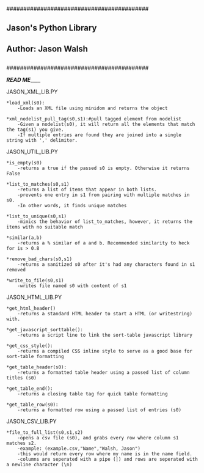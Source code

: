 ##########################################
##       Jason's Python Library         ##
##        Author: Jason Walsh           ##
##                                      ##
##########################################

_______________READ ME___________________

JASON_XML_LIB.PY
	
	*load_xml(s0):
		-Loads an XML file using minidom and returns the object

	*xml_nodelist_pull_tag(s0,s1):#pull tagged element from nodelist	
		-Given a nodelist(s0), it will return all the elements that match the tag(s1) you give.
		-If multiple entries are found they are joined into a single string with ',' delimiter.

JASON_UTIL_LIB.PY

	*is_empty(s0)
		-returns a true if the passed s0 is empty. Otherwise it returns False
	
	*list_to_matches(s0,s1)
		-returns a list of items that appear in both lists. 
		-prevents one entry in s1 from pairing with multiple matches in s0.
		-In other words, it finds unique matches
		
	*list_to_unique(s0,s1)
		-mimics the behavior of list_to_matches, however, it returns the items with no suitable match
	
	*similar(a,b)
		-returns a % similar of a and b. Recommended similarity to heck for is > 0.8
		
	*remove_bad_chars(s0,s1)
		-returns a sanitized s0 after it's had any characters found in s1 removed
	
	*write_to_file(s0,s1)
		-writes file named s0 with content of s1
	
JASON_HTML_LIB.PY
	
	*get_html_header()
		-returns a standard HTML header to start a HTML (or writestring) with.
		
	*get_javascript_sorttable():
		-returns a script line to link the sort-table javascript library
		
	*get_css_style():
		-returns a compiled CSS inline style to serve as a good base for sort-table formatting
		
	*get_table_header(s0):
		-returns a formatted table header using a passed list of column titles (s0)
	
	*get_table_end():
		-returns a closing table tag for quick table formatting
		
	*get_table_row(s0):
		-returns a formatted row using a passed list of entries (s0)
	
JASON_CSV_LIB.PY

	*file_to_full_list(s0,s1,s2)
		-opens a csv file (s0), and grabs every row where column s1 matches s2.
		-example: (example.csv,"Name","Walsh, Jason")
		-this would return every row where my name is in the name field.
		-columns are seperated with a pipe (|) and rows are seperated with a newline character (\n)
